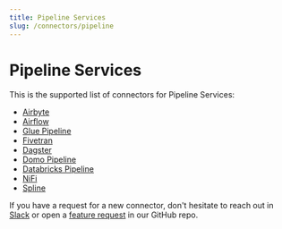 ```yaml
---
title: Pipeline Services
slug: /connectors/pipeline
---
```


# Pipeline Services

This is the supported list of connectors for Pipeline Services:

- [Airbyte](/connectors/pipeline/airbyte)
- [Airflow](/connectors/pipeline/airflow)
- [Glue Pipeline](/connectors/pipeline/glue-pipeline)
- [Fivetran](/connectors/pipeline/fivetran)
- [Dagster](/connectors/pipeline/dagster)
- [Domo Pipeline](/connectors/pipeline/domo-pipeline)
- [Databricks Pipeline](/connectors/pipeline/databricks-pipeline)
- [NiFi](/connectors/pipeline/nifi)
- [Spline](/connectors/pipeline/spline)

If you have a request for a new connector, don't hesitate to reach out in [Slack](https://slack.open-metadata.org/) or
open a [feature request](https://github.com/open-metadata/OpenMetadata/issues/new/choose) in our GitHub repo.
